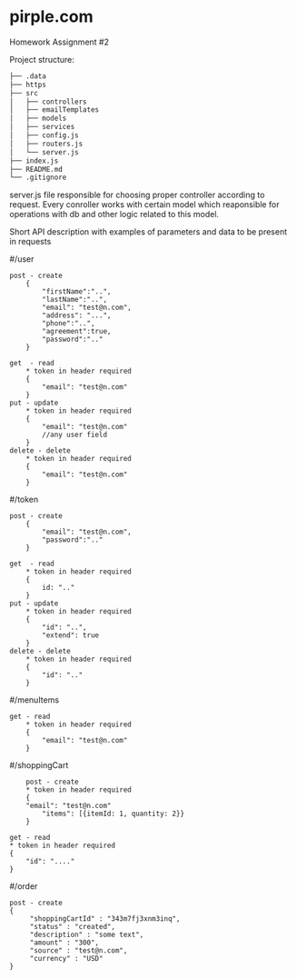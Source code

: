 # pirple.com
Homework Assignment #2
  
Project structure:
```bash
├── .data
├── https
├── src
│   ├── controllers
│   ├── emailTemplates
│   ├── models
│   ├── services
│   ├── config.js
│   ├── routers.js
│   └── server.js
├── index.js
├── README.md
└── .gitignore
```

  server.js file responsible for choosing proper controller according to request. Every conroller works with certain model which reaponsible for operations with db and other logic related to this model.  
  
Short API description with examples of parameters and data to be present in requests

#/user 

    post - create 
        {
            "firstName":"..",
            "lastName":"..",
            "email": "test@n.com",
            "address": "...",
            "phone":"..",
            "agreement":true,
            "password":".."
        }
        
    get  - read 
        * token in header required
        {
            "email": "test@n.com"
        }
    put - update
        * token in header required
        {
            "email": "test@n.com"
            //any user field
        }
    delete - delete 
        * token in header required
        {
            "email": "test@n.com"
        }
#/token

    post - create 
        {
            "email": "test@n.com",
            "password":".."
        }
        
    get  - read 
        * token in header required
        {
            id: ".."
        }
    put - update
        * token in header required
        {
        	"id": "..",
	        "extend": true
        }
    delete - delete 
        * token in header required
        {
            "id": ".."
        }
#/menuItems

	get - read 
        * token in header required
        {
            "email": "test@n.com"
        }
#/shoppingCart

        post - create 
    	* token in header required
        {
	    "email": "test@n.com"
            "items": [{itemId: 1, quantity: 2}}
        } 
	
	get - read
	* token in header required
	{
	    "id": "...." 
	}
#/order
	
	post - create 
	{
	     "shoppingCartId" : "343m7fj3xnm3inq",
	     "status" : "created",
	     "description" : "some text",
	     "amount" : "300",
	     "source" : "test@n.com",
	     "currency" : "USD" 
	}

